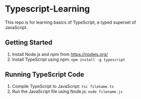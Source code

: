 # Typescript-Learning
This repo is for learning basics of TypeScript, a typed superset of JavaScript.

## Getting Started
1. Install Node.js and npm from https://nodejs.org/
2. Install TypeScript using npm: `npm install -g typescript`
## Running TypeScript Code
1. Compile TypeScript to JavaScript: `tsc filename.ts`
2. Run the JavaScript file using Node.js: `node filename.js`
